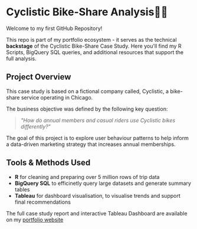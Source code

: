 # Cyclistic Bike-Share Analysis🚴‍♀️

Welcome to my first GitHub Repository!

This repo is part of my portfolio ecosystem - it serves as the technical **backstage** of the Cyclistic Bike-Share Case Study.
Here you'll find my R Scripts, BigQuery SQL queries, and additional resources that support the full analysis.

## Project Overview

This case study is based on a fictional company called, Cyclistic, a bike-share service operating in Chicago.

The business objective was defined by the following key question:
> *"How do annual members and casual riders use Cyclistic bikes differently?"*

The goal of this project is to explore user behaviour patterns to help inform a data-driven marketing strategy that increases annual memberships.

## Tools & Methods Used
- **R** for cleaning and preparing over 5 million rows of trip data
- **BigQuery SQL** to efficinetly query large datasets and generate summary tables
- **Tableau** for dashboard visualisation, to visualise trends and support final recommendations

The full case study report and interactive Tableau Dashboard are available on my [portfolio website](datascienceportfol.io/sephorakelonga)

